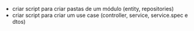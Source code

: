- criar script para criar pastas de um módulo (entity, repositories)
- criar script para criar um use case (controller, service, service.spec e dtos)
